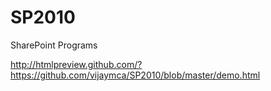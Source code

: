 SP2010
======

SharePoint Programs


http://htmlpreview.github.com/?https://github.com/vijaymca/SP2010/blob/master/demo.html
